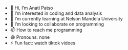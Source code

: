 - 👋 Hi, I’m Anati Patso
- 👀 I’m interested in coding and data analysis
- 🌱 I’m currently learning at Nelson Mandela University
- 💞️ I’m looking to collaborate on programming
- 📫 How to reach me programming
- 😄 Pronouns: none
- ⚡ Fun fact: watch tiktok vidoes

<!---
s224260138/s224260138 is a ✨ special ✨ repository because its `README.md` (this file) appears on your GitHub profile.
You can click the Preview link to take a look at your changes.
--->
